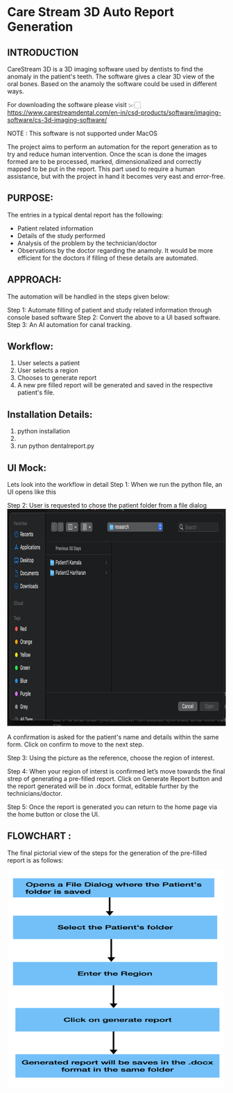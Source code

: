 # Care Stream 3D Auto Report Generation
## INTRODUCTION

CareStream 3D is a 3D imaging software used by dentists to find the anomaly in the patient's teeth. The software gives a clear 3D view of the oral bones. Based on the anamoly the software could be used in different ways. 

For downloading the software please visit :👉🏻https://www.carestreamdental.com/en-in/csd-products/software/imaging-software/cs-3d-imaging-software/

NOTE : This software is not supported under MacOS

The project aims to perform an automation for the report generation as to try and reduce human intervention. Once the scan is done the images formed are to be processed, marked, dimensionalized and correctly  mapped to be put in the report. This part used to require a human assistance, but with the project in hand it becomes very east and error-free.

## PURPOSE:
The entries in a typical dental report has the following:

* Patient related information
* Details of the study performed
* Analysis of the problem by the technician/doctor
* Observations by the doctor regarding the anamoly.
It would be more efficient for the doctors if filling of these details are automated.

## APPROACH:
The automation will be handled in the steps given below:

Step 1: Automate filling of patient and study related information through console based software
Step 2: Convert the above to a UI based software.
Step 3: An AI automation for canal tracking.

## Workflow:
1. User selects a patient
2. User selects a region
3. Chooses to generate report
4. A new pre filled report will be generated and saved in the respective patient's file.

## Installation Details: 
1. python installation
2. 
3. run python dentalreport.py

## UI Mock:
Lets look into the workflow in detail
Step 1: When we run the python file, an UI opens like this
<ui>

Step 2: User is requested to chose the patient folder from a file dialog 
<img src="./pic3.png" alt="Image" height="500" width = "600">

A confirmation is asked for the patient's name and details within the same form. Click on confirm to move to the next step.

Step 3: Using the picture as the reference, choose the region of interest.

<ui>

Step 4: When your region of interst is confirmed let’s move towards the final strep of generating a pre-filled report.
Click on Generate Report button and the report generated will be in .docx format, editable further by the technicians/doctor.

<ui>

Step 5: Once the report is generated you can return to the home page via the home button or close the UI.

## FLOWCHART :
The final pictorial view of the steps for the generation of the pre-filled report is as follows:

<img src="./pic2.png" alt="Image" height="500" width = "500">








